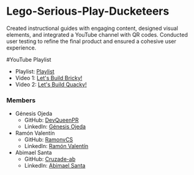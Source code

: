 # Lego-Serious-Play-Ducketeers
Created instructional guides with engaging content, designed visual elements, and integrated a YouTube channel with QR codes. Conducted user testing to refine the final product and ensured a cohesive user experience.

#YouTube Playlist
- Playlist: [Playlist](https://www.youtube.com/@TheThreeDucketeers/playlists)
- Video 1: [Let's Build Bricky!](https://www.youtube.com/watch?v=0AYW4VAsWyg&list=PLJ9j_mGfAHOKFV2qjfFncUBf5bOvTQW22&index=3)
- Video 2: [Let's Build Quacky!](https://www.youtube.com/watch?v=2Wohjkt4Vqg&list=PLJ9j_mGfAHOKFV2qjfFncUBf5bOvTQW22&index=4)

### Members
- Génesis Ojeda
  - GitHub: [DevQueenPR](https://github.com/DevQueenPR)
  - LinkedIn: [Génesis Ojeda](https://www.linkedin.com/in/g%C3%A9nesis-ojeda-451576302?utm_source=share&utm_campaign=share_via&utm_content=profile&utm_medium=android_app)
- Ramón Valentín
  - GitHub: [RamonvCS](https://github.com/RamonvCS)
  - LinkedIn: [Ramón Valentín](https://www.linkedin.com/in/ramonvalentinrivera/)
- Abimael Santa
  - GitHub: [Cruzade-ab](https://github.com/Cruzade-ab)
  - LinkedIn: [Abimael Santa](https://www.linkedin.com/in/abimaelsanta/)
